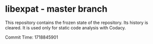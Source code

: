 # libexpat - master branch

This repository contains the frozen state of the repository.
Its history is cleared. It is used only for static code
analysis with Codacy.

Commit Time: 1718845901